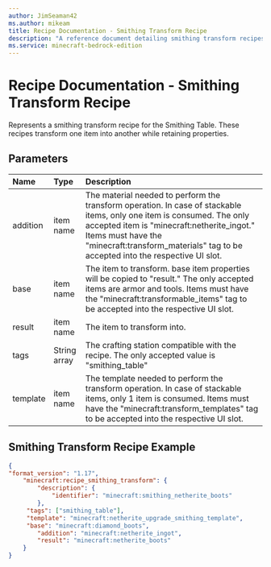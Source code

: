 ```yaml
---
author: JimSeaman42
ms.author: mikeam
title: Recipe Documentation - Smithing Transform Recipe
description: "A reference document detailing smithing transform recipes"
ms.service: minecraft-bedrock-edition
---
```


# Recipe Documentation - Smithing Transform Recipe

Represents a smithing transform recipe for the Smithing Table. These recipes transform one item into another while retaining properties.

## Parameters

|Name |Type |Description |
|:-----------|:-----------|:-----------|
|addition| item name|  The material needed to perform the transform operation. In case of stackable items, only one item is consumed. The only accepted item is "minecraft:netherite_ingot." Items must have the "minecraft:transform_materials" tag to be accepted into the respective UI slot. |
|base| item name| The item to transform. base item properties will be copied to "result." The only accepted items are armor and tools. Items must have the "minecraft:transformable_items" tag to be accepted into the respective UI slot.|
|result| item name| The item to transform into. |
|tags|String array |The crafting station compatible with the recipe. The only accepted value is "smithing_table" |
|template| item name| The template needed to perform the transform operation. In case of stackable items, only 1 item is consumed. Items must have the "minecraft:transform_templates" tag to be accepted into the respective UI slot. |

## Smithing Transform Recipe Example

```json
{
"format_version": "1.17",
    "minecraft:recipe_smithing_transform": {
        "description": {
            "identifier": "minecraft:smithing_netherite_boots"
        },
     "tags": ["smithing_table"],
     "template": "minecraft:netherite_upgrade_smithing_template",
     "base": "minecraft:diamond_boots",
        "addition": "minecraft:netherite_ingot",
        "result": "minecraft:netherite_boots"
    }
}
```
